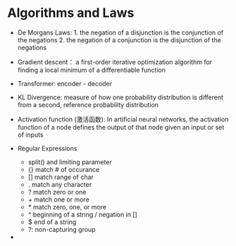 # Algorithms and Laws 
- De Morgans Laws: 1. the negation of a disjunction is the conjunction of the negations
                   2. the negation of a conjunction is the disjunction of the negations
                   
- Gradient descent： a first-order iterative optimization algorithm for finding a local minimum of a differentiable function
- Transformer: encoder - decoder
- KL Divergence: measure of how one probability distribution is different from a second, reference probability distribution
- Activation function (激活函数): In artificial neural networks, the activation function of a node defines the output of that node given an input or set of inputs

- Regular Expressions
    + split() and limiting parameter
    + {} match # of occurance
    + [] match range of char
    + . match any character
    + ? match zero or one
    + \+ match one or more
    + \* match zero, one, or more
    + ^ beginning of a string / negation in []
    + $ end of a string
    + ?: non-capturing group
   
- 
